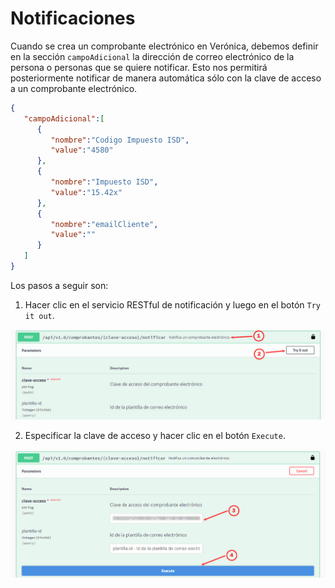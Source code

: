 # Notificaciones
Cuando se crea un comprobante electrónico en Verónica, debemos definir en la sección `campoAdicional` la dirección de correo electrónico de la persona o personas que se quiere notificar. Esto nos permitirá posteriormente notificar de manera automática sólo con la clave de acceso a un comprobante electrónico.
```json
{
   "campoAdicional":[
      {
         "nombre":"Codigo Impuesto ISD",
         "value":"4580"
      },
      {
         "nombre":"Impuesto ISD",
         "value":"15.42x"
      },
      {
         "nombre":"emailCliente",
         "value":""
      }
   ]
}
```
Los pasos a seguir son:

1. Hacer clic en el servicio RESTful de notificación y luego en el botón `Try it out`.
<img src="https://raw.githubusercontent.com/rp-consulting/veronica-api-doc/main/static/veronica-notificaciones-1.jpg" width="600">

2. Especificar la clave de acceso y hacer clic en el botón `Execute`.
<img src="https://raw.githubusercontent.com/rp-consulting/veronica-api-doc/main/static/veronica-notificaciones-2.jpg" width="600">